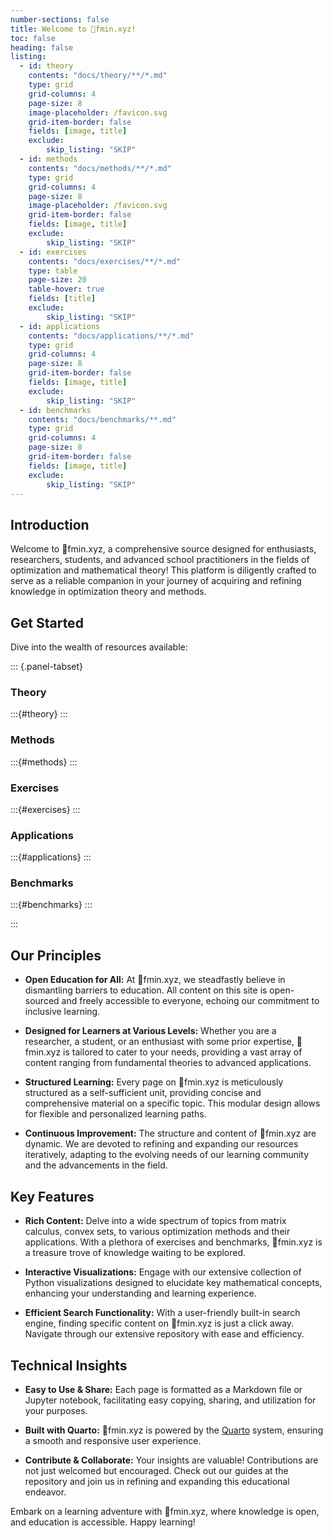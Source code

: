 ```yaml
---
number-sections: false
title: Welcome to 💎fmin.xyz!
toc: false
heading: false
listing: 
  - id: theory
    contents: "docs/theory/**/*.md"
    type: grid
    grid-columns: 4
    page-size: 8
    image-placeholder: /favicon.svg
    grid-item-border: false
    fields: [image, title]
    exclude:
        skip_listing: "SKIP"
  - id: methods
    contents: "docs/methods/**/*.md"
    type: grid
    grid-columns: 4
    page-size: 8
    image-placeholder: /favicon.svg
    grid-item-border: false
    fields: [image, title]
    exclude:
        skip_listing: "SKIP"
  - id: exercises
    contents: "docs/exercises/**/*.md"
    type: table
    page-size: 20
    table-hover: true
    fields: [title]
    exclude:
        skip_listing: "SKIP"
  - id: applications
    contents: "docs/applications/**/*.md"
    type: grid
    grid-columns: 4
    page-size: 8
    grid-item-border: false
    fields: [image, title]
    exclude:
        skip_listing: "SKIP"
  - id: benchmarks
    contents: "docs/benchmarks/**.md"
    type: grid
    grid-columns: 4
    page-size: 8
    grid-item-border: false
    fields: [image, title]
    exclude:
        skip_listing: "SKIP"
---
```


## Introduction

Welcome to 💎fmin.xyz, a comprehensive source designed for enthusiasts, researchers, students, and advanced school practitioners in the fields of optimization and mathematical theory! This platform is diligently crafted to serve as a reliable companion in your journey of acquiring and refining knowledge in optimization theory and methods.

## Get Started
Dive into the wealth of resources available:

::: {.panel-tabset}

### Theory

:::{#theory}
:::

### Methods

:::{#methods}
:::

### Exercises

:::{#exercises}
:::

### Applications

:::{#applications}
:::

### Benchmarks

:::{#benchmarks}
:::

:::

## Our Principles
- **Open Education for All:** At 💎fmin.xyz, we steadfastly believe in dismantling barriers to education. All content on this site is open-sourced and freely accessible to everyone, echoing our commitment to inclusive learning.

- **Designed for Learners at Various Levels:** Whether you are a researcher, a student, or an enthusiast with some prior expertise, 💎fmin.xyz is tailored to cater to your needs, providing a vast array of content ranging from fundamental theories to advanced applications.

- **Structured Learning:** Every page on 💎fmin.xyz is meticulously structured as a self-sufficient unit, providing concise and comprehensive material on a specific topic. This modular design allows for flexible and personalized learning paths.

- **Continuous Improvement:** The structure and content of 💎fmin.xyz are dynamic. We are devoted to refining and expanding our resources iteratively, adapting to the evolving needs of our learning community and the advancements in the field.

## Key Features
- **Rich Content:** Delve into a wide spectrum of topics from matrix calculus, convex sets, to various optimization methods and their applications. With a plethora of exercises and benchmarks, 💎fmin.xyz is a treasure trove of knowledge waiting to be explored.

- **Interactive Visualizations:** Engage with our extensive collection of Python visualizations designed to elucidate key mathematical concepts, enhancing your understanding and learning experience.

- **Efficient Search Functionality:** With a user-friendly built-in search engine, finding specific content on 💎fmin.xyz is just a click away. Navigate through our extensive repository with ease and efficiency.

## Technical Insights
- **Easy to Use & Share:** Each page is formatted as a Markdown file or Jupyter notebook, facilitating easy copying, sharing, and utilization for your purposes.

- **Built with Quarto:** 💎fmin.xyz is powered by the [Quarto](https://quarto.org) system, ensuring a smooth and responsive user experience.

- **Contribute & Collaborate:** Your insights are valuable! Contributions are not just welcomed but encouraged. Check out our guides at the repository and join us in refining and expanding this educational endeavor.


Embark on a learning adventure with 💎fmin.xyz, where knowledge is open, and education is accessible. Happy learning!